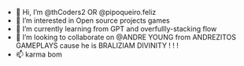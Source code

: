 - 👋 Hi, I’m @thCoders2 OR @pipoqueiro.feliz
- 👀 I’m interested in Open source projects games
- 🌱 I’m currently learning from GPT and overfullly-stacking flow
- 💞️ I’m looking to collaborate on @ANDRE YOUNG from ANDREZITOS GAMEPLAYS cause he is BRALIZIAM DIVINITY ! ! !
- 📫 karma bom

<!---
thCoders2/SeraphsOpenStandly is a ✨ special ✨ repository because its `README.md` (the other file) appears on your GitHub not my profile?
You can click the Preview link to take a look at your changes. i will update the link (/o_o)/
--->
